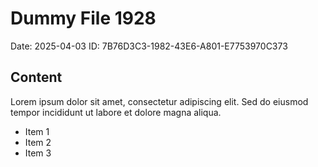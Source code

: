 # Dummy File 1928

Date: 2025-04-03
ID: 7B76D3C3-1982-43E6-A801-E7753970C373

## Content

Lorem ipsum dolor sit amet, consectetur adipiscing elit.
Sed do eiusmod tempor incididunt ut labore et dolore magna aliqua.

* Item 1
* Item 2
* Item 3
